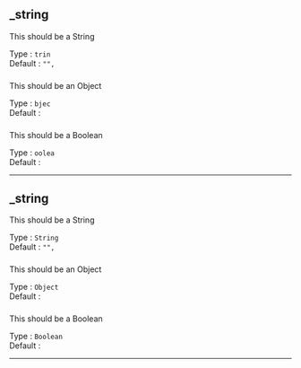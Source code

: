 

<!-- Start source.js -->

## _string

This should be a String

Type :  `trin`  
Default :  `"",` 

### 

This should be an Object

Type :  `bjec`  
Default : 

### 

This should be a Boolean

Type :  `oolea`  
Default : 

____________

<!-- End source.js -->



<!-- Start source.js -->

## _string

This should be a String

Type :  `String`  
Default :  `"",` 

### 

This should be an Object

Type :  `Object`  
Default : 

### 

This should be a Boolean

Type :  `Boolean`  
Default : 

____________

<!-- End source.js -->

